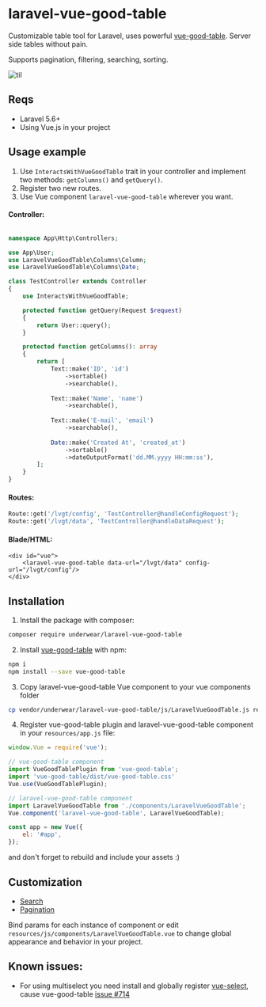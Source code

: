 # laravel-vue-good-table
Customizable table tool for Laravel, uses powerful [vue-good-table](https://xaksis.github.io/vue-good-table/). Server side tables without pain.

Supports pagination, filtering, searching, sorting. 

![til](https://s7.gifyu.com/images/demoe38788c724eef24c.gif)

## Reqs
- Laravel 5.6+
- Using Vue.js in your project

## Usage example

1. Use `InteractsWithVueGoodTable` trait in your controller and implement two methods: `getColumns()` and `getQuery()`.
2. Register two new routes.
3. Use Vue component `laravel-vue-good-table` wherever you want.

#### Controller:
```php

namespace App\Http\Controllers;

use App\User;
use LaravelVueGoodTable\Columns\Column;
use LaravelVueGoodTable\Columns\Date;

class TestController extends Controller
{
    use InteractsWithVueGoodTable;

    protected function getQuery(Request $request)
    {
        return User::query();
    }

    protected function getColumns(): array
    {
        return [
            Text::make('ID', 'id')
                ->sortable()
                ->searchable(),
                
            Text::make('Name', 'name')
                ->searchable(),
                
            Text::make('E-mail', 'email')
                ->searchable(),
                
            Date::make('Created At', 'created_at')
                ->sortable()
                ->dateOutputFormat('dd.MM.yyyy HH:mm:ss'),
        ];
    }
}
```

#### Routes:
```php
Route::get('/lvgt/config', 'TestController@handleConfigRequest');
Route::get('/lvgt/data', 'TestController@handleDataRequest');
```

#### Blade/HTML:
```blade
<div id="vue">
    <laravel-vue-good-table data-url="/lvgt/data" config-url="/lvgt/config"/>
</div>
```

## Installation

1. Install the package with composer:
```bash
composer require underwear/laravel-vue-good-table
```

2. Install [vue-good-table](https://xaksis.github.io/vue-good-table/) with npm:
```bash
npm i
npm install --save vue-good-table
```

3. Copy laravel-vue-good-table Vue component to your vue components folder
```bash
cp vendor/underwear/laravel-vue-good-table/js/LaravelVueGoodTable.js resources/js/components/LaravelVueGoodTable.vue 
```

4. Register vue-good-table plugin and laravel-vue-good-table component in your `resources/app.js` file:
```javascript
window.Vue = require('vue');

// vue-good-table component
import VueGoodTablePlugin from 'vue-good-table';
import 'vue-good-table/dist/vue-good-table.css'
Vue.use(VueGoodTablePlugin);

// laravel-vue-good-table component
import LaravelVueGoodTable from './components/LaravelVueGoodTable';
Vue.component('laravel-vue-good-table', LaravelVueGoodTable);

const app = new Vue({
    el: '#app',
});
```

and don't forget to rebuild and include your assets :)

## Customization
- [Search](https://xaksis.github.io/vue-good-table/guide/configuration/search-options.html)
- [Pagination](https://xaksis.github.io/vue-good-table/guide/configuration/pagination-options.html)

Bind params for each instance of component or edit `resources/js/components/LaravelVueGoodTable.vue` to change global appearance and behavior in your project.

## Known issues:
- For using multiselect you need install and globally register [vue-select](https://vue-select.org/), cause vue-good-table [issue #714](https://github.com/xaksis/vue-good-table/issues/714)
